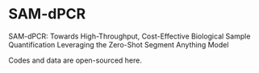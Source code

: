 # SAM-dPCR
SAM-dPCR: Towards High-Throughput, Cost-Effective Biological Sample Quantification Leveraging the Zero-Shot Segment Anything Model 

Codes and data are open-sourced here.
